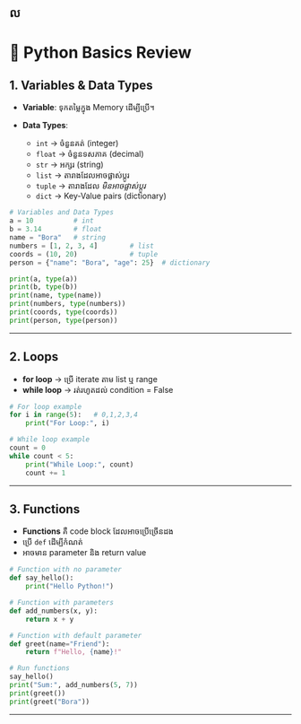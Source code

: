 ល
---

# 📘 Python Basics Review

## 1. Variables & Data Types

* **Variable**: ទុកតម្លៃក្នុង Memory ដើម្បីប្រើ។
* **Data Types**:

  * `int` → ចំនួនគត់ (integer)
  * `float` → ចំនួនទសភាគ (decimal)
  * `str` → អក្សរ (string)
  * `list` → តារាងដែលអាចផ្លាស់ប្តូរ
  * `tuple` → តារាងដែល *មិនអាចផ្លាស់ប្តូរ*
  * `dict` → Key-Value pairs (dictionary)

```python
# Variables and Data Types
a = 10          # int
b = 3.14        # float
name = "Bora"   # string
numbers = [1, 2, 3, 4]        # list
coords = (10, 20)             # tuple
person = {"name": "Bora", "age": 25}  # dictionary

print(a, type(a))      
print(b, type(b))      
print(name, type(name)) 
print(numbers, type(numbers)) 
print(coords, type(coords))   
print(person, type(person))   
```

---

## 2. Loops

* **for loop** → ប្រើ iterate តាម list ឬ range
* **while loop** → រត់រហូតដល់ condition = False

```python
# For loop example
for i in range(5):   # 0,1,2,3,4
    print("For Loop:", i)

# While loop example
count = 0
while count < 5:
    print("While Loop:", count)
    count += 1
```

---

## 3. Functions

* **Functions** គឺ code block ដែលអាចប្រើច្រើនដង
* ប្រើ `def` ដើម្បីកំណត់
* អាចមាន parameter និង return value

```python
# Function with no parameter
def say_hello():
    print("Hello Python!")

# Function with parameters
def add_numbers(x, y):
    return x + y

# Function with default parameter
def greet(name="Friend"):
    return f"Hello, {name}!"

# Run functions
say_hello()
print("Sum:", add_numbers(5, 7))
print(greet())
print(greet("Bora"))
```

---